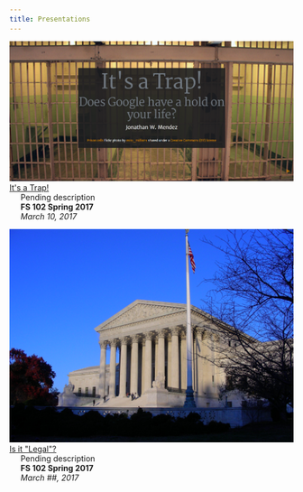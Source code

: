```yaml
---
title: Presentations
---
```

<a href="https://rawgit.com/mendezjw/fs102Spring2017-presentation1-mendezjw/master/seke2015_panel.html#/"><img src="/img/itsatrap.png" alt=""></a>  
[It's a Trap!](https://rawgit.com/mendezjw/fs102Spring2017-presentation1-mendezjw/master/seke2015_panel.html#/)  
&nbsp;&nbsp;&nbsp;&nbsp;&nbsp;Pending description  
&nbsp;&nbsp;&nbsp;&nbsp;&nbsp;**FS 102 Spring 2017**  
&nbsp;&nbsp;&nbsp;&nbsp;&nbsp;*March 10, 2017*

<a href="https://rawgit.com/mendezjw/fs102Spring2017-presentation2-mendezjw/master/seke2015_panel.html"><img src="/img/court.jpg" alt=""></a>
[Is it "Legal"?](https://rawgit.com/mendezjw/fs102Spring2017-presentation2-mendezjw/master/seke2015_panel.html)  
&nbsp;&nbsp;&nbsp;&nbsp;&nbsp;Pending description  
&nbsp;&nbsp;&nbsp;&nbsp;&nbsp;**FS 102 Spring 2017**  
&nbsp;&nbsp;&nbsp;&nbsp;&nbsp;*March ##, 2017*
